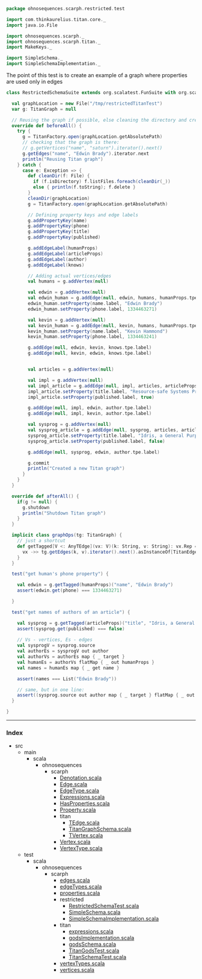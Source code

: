 
```scala
package ohnosequences.scarph.restricted.test

import com.thinkaurelius.titan.core._
import java.io.File

import ohnosequences.scarph._
import ohnosequences.scarph.titan._
import MakeKeys._

import SimpleSchema._
import SimpleSchemaImplementation._
```


The point of this test is to create an example of a graph where properties are used only in edges


```scala
class RestrictedSchemaSuite extends org.scalatest.FunSuite with org.scalatest.BeforeAndAfterAll {

  val graphLocation = new File("/tmp/restrictedTitanTest")
  var g: TitanGraph = null

  // Reusing the graph if possible, else cleaning the directory and creating graph
  override def beforeAll() {
    try { 
      g = TitanFactory.open(graphLocation.getAbsolutePath)
      // checking that the graph is there:
      // g.getVertices("name", "saturn").iterator().next()
      g.getEdges("name", "Edwin Brady").iterator.next
      println("Reusing Titan graph")
    } catch {
      case e: Exception => {
        def cleanDir(f: File) {
          if (f.isDirectory) f.listFiles.foreach(cleanDir(_))
          else { println(f.toString); f.delete }
        }
        cleanDir(graphLocation)
        g = TitanFactory.open(graphLocation.getAbsolutePath)

        // Defining property keys and edge labels
        g.addPropertyKey(name)
        g.addPropertyKey(phone)
        g.addPropertyKey(title)
        g.addPropertyKey(published)

        g.addEdgeLabel(humanProps)
        g.addEdgeLabel(articleProps)
        g.addEdgeLabel(author)
        g.addEdgeLabel(knows)

        // Adding actual vertices/edges
        val humans = g.addVertex(null)

        val edwin = g.addVertex(null)
        val edwin_human = g.addEdge(null, edwin, humans, humanProps.tpe.label)
        edwin_human.setProperty(name.label, "Edwin Brady")
        edwin_human.setProperty(phone.label, 1334463271)

        val kevin = g.addVertex(null)
        val kevin_human = g.addEdge(null, kevin, humans, humanProps.tpe.label)
        kevin_human.setProperty(name.label, "Kevin Hammond")
        kevin_human.setProperty(phone.label, 1334463241)

        g.addEdge(null, edwin, kevin, knows.tpe.label)
        g.addEdge(null, kevin, edwin, knows.tpe.label)


        val articles = g.addVertex(null)

        val impl = g.addVertex(null)
        val impl_article = g.addEdge(null, impl, articles, articleProps.tpe.label)
        impl_article.setProperty(title.label, "Resource-safe Systems Programming with Embedded Domain Specific Languages")
        impl_article.setProperty(published.label, true)

        g.addEdge(null, impl, edwin, author.tpe.label)
        g.addEdge(null, impl, kevin, author.tpe.label)

        val sysprog = g.addVertex(null)
        val sysprog_article = g.addEdge(null, sysprog, articles, articleProps.tpe.label)
        sysprog_article.setProperty(title.label, "Idris, a General Purpose Dependently Typed Programming Language: Design and Implementation ")
        sysprog_article.setProperty(published.label, false)

        g.addEdge(null, sysprog, edwin, author.tpe.label)

        g.commit
        println("Created a new Titan graph")
      }
    }
  }

  override def afterAll() {
    if(g != null) {
      g.shutdown
      println("Shutdown Titan graph")
    }
  }

  implicit class graphOps(tg: TitanGraph) {
    // just a shortcut
    def getTagged[V <: AnyTEdge](vx: V)(k: String, v: String): vx.Rep = {
      vx ->> tg.getEdges(k, v).iterator().next().asInstanceOf[TitanEdge]
    }
  } 

  test("get human's phone property") {

    val edwin = g.getTagged(humanProps)("name", "Edwin Brady")
    assert(edwin.get(phone) === 1334463271)

  }

  test("get names of authors of an article") {

    val sysprog = g.getTagged(articleProps)("title", "Idris, a General Purpose Dependently Typed Programming Language: Design and Implementation ")
    assert(sysprog.get(published) === false)
    
    // Vs - vertices, Es - edges
    val sysprogV = sysprog.source
    val authorEs = sysprogV out author
    val authorVs = authorEs map { _ target }
    val humanEs = authorVs flatMap { _ out humanProps }
    val names = humanEs map { _ get name }

    assert(names === List("Edwin Brady"))

    // same, but in one line:
    assert((sysprog.source out author map { _ target } flatMap { _ out humanProps } map { _ get name }) === List("Edwin Brady"))
  }

}

```


------

### Index

+ src
  + main
    + scala
      + ohnosequences
        + scarph
          + [Denotation.scala][main/scala/ohnosequences/scarph/Denotation.scala]
          + [Edge.scala][main/scala/ohnosequences/scarph/Edge.scala]
          + [EdgeType.scala][main/scala/ohnosequences/scarph/EdgeType.scala]
          + [Expressions.scala][main/scala/ohnosequences/scarph/Expressions.scala]
          + [HasProperties.scala][main/scala/ohnosequences/scarph/HasProperties.scala]
          + [Property.scala][main/scala/ohnosequences/scarph/Property.scala]
          + titan
            + [TEdge.scala][main/scala/ohnosequences/scarph/titan/TEdge.scala]
            + [TitanGraphSchema.scala][main/scala/ohnosequences/scarph/titan/TitanGraphSchema.scala]
            + [TVertex.scala][main/scala/ohnosequences/scarph/titan/TVertex.scala]
          + [Vertex.scala][main/scala/ohnosequences/scarph/Vertex.scala]
          + [VertexType.scala][main/scala/ohnosequences/scarph/VertexType.scala]
  + test
    + scala
      + ohnosequences
        + scarph
          + [edges.scala][test/scala/ohnosequences/scarph/edges.scala]
          + [edgeTypes.scala][test/scala/ohnosequences/scarph/edgeTypes.scala]
          + [properties.scala][test/scala/ohnosequences/scarph/properties.scala]
          + restricted
            + [RestrictedSchemaTest.scala][test/scala/ohnosequences/scarph/restricted/RestrictedSchemaTest.scala]
            + [SimpleSchema.scala][test/scala/ohnosequences/scarph/restricted/SimpleSchema.scala]
            + [SimpleSchemaImplementation.scala][test/scala/ohnosequences/scarph/restricted/SimpleSchemaImplementation.scala]
          + titan
            + [expressions.scala][test/scala/ohnosequences/scarph/titan/expressions.scala]
            + [godsImplementation.scala][test/scala/ohnosequences/scarph/titan/godsImplementation.scala]
            + [godsSchema.scala][test/scala/ohnosequences/scarph/titan/godsSchema.scala]
            + [TitanGodsTest.scala][test/scala/ohnosequences/scarph/titan/TitanGodsTest.scala]
            + [TitanSchemaTest.scala][test/scala/ohnosequences/scarph/titan/TitanSchemaTest.scala]
          + [vertexTypes.scala][test/scala/ohnosequences/scarph/vertexTypes.scala]
          + [vertices.scala][test/scala/ohnosequences/scarph/vertices.scala]

[main/scala/ohnosequences/scarph/Denotation.scala]: ../../../../../main/scala/ohnosequences/scarph/Denotation.scala.md
[main/scala/ohnosequences/scarph/Edge.scala]: ../../../../../main/scala/ohnosequences/scarph/Edge.scala.md
[main/scala/ohnosequences/scarph/EdgeType.scala]: ../../../../../main/scala/ohnosequences/scarph/EdgeType.scala.md
[main/scala/ohnosequences/scarph/Expressions.scala]: ../../../../../main/scala/ohnosequences/scarph/Expressions.scala.md
[main/scala/ohnosequences/scarph/HasProperties.scala]: ../../../../../main/scala/ohnosequences/scarph/HasProperties.scala.md
[main/scala/ohnosequences/scarph/Property.scala]: ../../../../../main/scala/ohnosequences/scarph/Property.scala.md
[main/scala/ohnosequences/scarph/titan/TEdge.scala]: ../../../../../main/scala/ohnosequences/scarph/titan/TEdge.scala.md
[main/scala/ohnosequences/scarph/titan/TitanGraphSchema.scala]: ../../../../../main/scala/ohnosequences/scarph/titan/TitanGraphSchema.scala.md
[main/scala/ohnosequences/scarph/titan/TVertex.scala]: ../../../../../main/scala/ohnosequences/scarph/titan/TVertex.scala.md
[main/scala/ohnosequences/scarph/Vertex.scala]: ../../../../../main/scala/ohnosequences/scarph/Vertex.scala.md
[main/scala/ohnosequences/scarph/VertexType.scala]: ../../../../../main/scala/ohnosequences/scarph/VertexType.scala.md
[test/scala/ohnosequences/scarph/edges.scala]: ../edges.scala.md
[test/scala/ohnosequences/scarph/edgeTypes.scala]: ../edgeTypes.scala.md
[test/scala/ohnosequences/scarph/properties.scala]: ../properties.scala.md
[test/scala/ohnosequences/scarph/restricted/RestrictedSchemaTest.scala]: RestrictedSchemaTest.scala.md
[test/scala/ohnosequences/scarph/restricted/SimpleSchema.scala]: SimpleSchema.scala.md
[test/scala/ohnosequences/scarph/restricted/SimpleSchemaImplementation.scala]: SimpleSchemaImplementation.scala.md
[test/scala/ohnosequences/scarph/titan/expressions.scala]: ../titan/expressions.scala.md
[test/scala/ohnosequences/scarph/titan/godsImplementation.scala]: ../titan/godsImplementation.scala.md
[test/scala/ohnosequences/scarph/titan/godsSchema.scala]: ../titan/godsSchema.scala.md
[test/scala/ohnosequences/scarph/titan/TitanGodsTest.scala]: ../titan/TitanGodsTest.scala.md
[test/scala/ohnosequences/scarph/titan/TitanSchemaTest.scala]: ../titan/TitanSchemaTest.scala.md
[test/scala/ohnosequences/scarph/vertexTypes.scala]: ../vertexTypes.scala.md
[test/scala/ohnosequences/scarph/vertices.scala]: ../vertices.scala.md